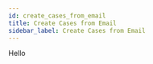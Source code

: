 ```yaml
---
id: create_cases_from_email
title: Create Cases from Email
sidebar_label: Create Cases from Email
---
```


Hello
